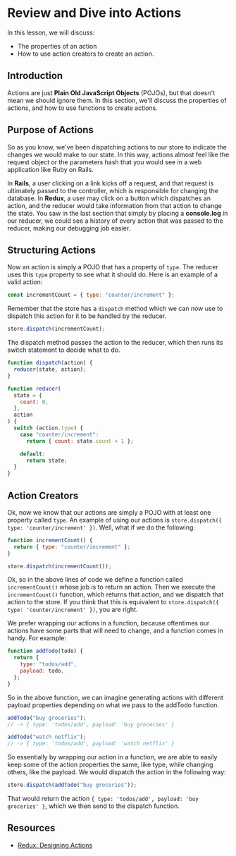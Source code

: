 # Review and Dive into Actions

In this lesson, we will discuss:

- The properties of an action
- How to use action creators to create an action.

## Introduction

Actions are just **Plain Old JavaScript Objects** (POJOs), but that doesn't mean
we should ignore them. In this section, we'll discuss the properties of actions,
and how to use functions to create actions.

## Purpose of Actions

So as you know, we've been dispatching actions to our store to indicate the
changes we would make to our state. In this way, actions almost feel like the
request object or the parameters hash that you would see in a web application
like Ruby on Rails.

In **Rails**, a user clicking on a link kicks off a request, and that request is
ultimately passed to the controller, which is responsible for changing the
database. In **Redux**, a user may click on a button which dispatches an action,
and the reducer would take information from that action to change the state. You
saw in the last section that simply by placing a **console.log** in our reducer,
we could see a history of every action that was passed to the reducer, making
our debugging job easier.

## Structuring Actions

Now an action is simply a POJO that has a property of `type`. The reducer uses
this `type` property to see what it should do. Here is an example of a valid
action:

```javascript
const incrementCount = { type: "counter/increment" };
```

Remember that the store has a `dispatch` method which we can now use to dispatch
this action for it to be handled by the reducer.

```javascript
store.dispatch(incrementCount);
```

The dispatch method passes the action to the reducer, which then runs its
switch statement to decide what to do.

```javascript
function dispatch(action) {
  reducer(state, action);
}

function reducer(
  state = {
    count: 0,
  },
  action
) {
  switch (action.type) {
    case "counter/increment":
      return { count: state.count + 1 };

    default:
      return state;
  }
}
```

## Action Creators

Ok, now we know that our actions are simply a POJO with at least one property
called `type`. An example of using our actions is
`store.dispatch({ type: 'counter/increment' })`. Well, what if we do the
following:

```javascript
function incrementCount() {
  return { type: "counter/increment" };
}

store.dispatch(incrementCount());
```

Ok, so in the above lines of code we define a function called `incrementCount()`
whose job is to return an action. Then we execute the `incrementCount()`
function, which returns that action, and we dispatch that action to the store.
If you think that this is equivalent to
`store.dispatch({ type: 'counter/increment' })`, you are right.

We prefer wrapping our actions in a function, because oftentimes our actions
have some parts that will need to change, and a function comes in handy. For
example:

```javascript
function addTodo(todo) {
  return {
    type: "todos/add",
    payload: todo,
  };
}
```

So in the above function, we can imagine generating actions with different
payload properties depending on what we pass to the addTodo function.

```javascript
addTodo("buy groceries");
// -> { type: 'todos/add', payload: 'buy groceries' }

addTodo("watch netflix");
// -> { type: 'todos/add', payload: 'watch netflix' }
```

So essentially by wrapping our action in a function, we are able to easily keep
some of the action properties the same, like type, while changing others, like
the payload. We would dispatch the action in the following way:

```javascript
store.dispatch(addTodo("buy groceries"));
```

That would return the action `{ type: 'todos/add', payload: 'buy groceries' }`,
which we then send to the dispatch function.

## Resources

- [Redux: Designing Actions](https://redux.js.org/tutorials/fundamentals/part-3-state-actions-reducers#designing-actions)
